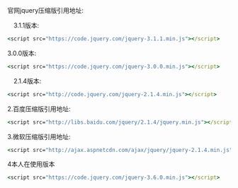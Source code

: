 官网jquery压缩版引用地址:

　3.1.1版本:
```cmd
<script src="https://code.jquery.com/jquery-3.1.1.min.js"></script>
```

   3.0.0版本:
```cmd
<script src="https://code.jquery.com/jquery-3.0.0.min.js"></script>
```
　2.1.4版本:
```cmd
<script src="http://code.jquery.com/jquery-2.1.4.min.js"></script>
```

2.百度压缩版引用地址:
```cmd
<script src="http://libs.baidu.com/jquery/2.1.4/jquery.min.js"></script>
```

 

3.微软压缩版引用地址:
```cmd
<script src="http://ajax.aspnetcdn.com/ajax/jquery/jquery-2.1.4.min.js"></script>
```

4本人在使用版本
```cmd
<script src="https://code.jquery.com/jquery-3.6.0.min.js"></script>
```